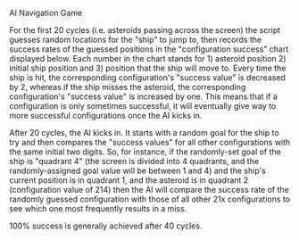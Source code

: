 AI Navigation Game

For the first 20 cycles (i.e. asteroids passing across the screen) the script guesses random locations for the "ship" to jump to, then records the success rates of the guessed positions in the "configuration success" chart displayed below. Each number in the chart stands for 1) asteroid position 2) initial ship position and 3) position that the ship will move to. Every time the ship is hit, the corresponding configuration's "success value" is decreased by 2, whereas if the ship misses the asteroid, the corresponding configuration's "success value" is increased by one. This means that if a configuration is only sometimes successful, it will eventually give way to more successful configurations once the AI kicks in.

After 20 cycles, the AI kicks in. It starts with a random goal for the ship to try and then compares the "success values" for all other configurations with the same initial two digits. So, for instance, if the randomly-set goal of the ship is "quadrant 4" (the screen is divided into 4 quadrants, and the randomly-assigned goal value will be between 1 and 4) and the ship's current position is in quadrant 1, and the asteroid is in quadrant 2 (configuration value of 214) then the AI will compare the success rate of the randomly guessed configuration with those of all other 21x configurations to see which one most frequently results in a miss.

100% success is generally achieved after 40 cycles.
